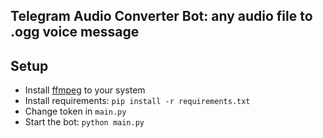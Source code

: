 ## Telegram Audio Converter Bot: any audio file to .ogg voice message

## Setup

- Install [ffmpeg](https://www.ffmpeg.org/download.html) to your system
- Install requirements: `pip install -r requirements.txt`
- Change token in `main.py`
- Start the bot: `python main.py`
